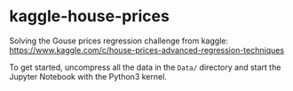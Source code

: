 # kaggle-house-prices

Solving the Gouse prices regression challenge from kaggle: https://www.kaggle.com/c/house-prices-advanced-regression-techniques

To get started, uncompress all the data in the ```Data/``` directory and start the Jupyter Notebook with the Python3 kernel.
